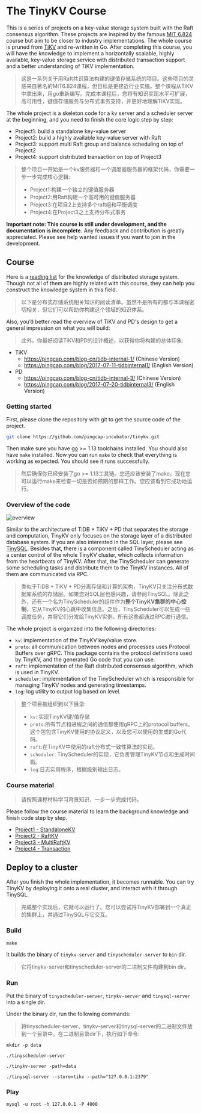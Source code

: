 # The TinyKV Course

This is a series of projects on a key-value storage system built with the Raft consensus algorithm. These projects are inspired by the famous [MIT 6.824](http://nil.csail.mit.edu/6.824/2018/index.html) course but aim to be closer to industry implementations. The whole course is pruned from [TiKV](https://github.com/tikv/tikv) and re-written in Go. After completing this course, you will have the knowledge to implement a horizontally scalable, highly available, key-value storage service with distributed transaction support and a better understanding of TiKV implementation.

> 这是一系列关于用Raft共识算法构建的键值存储系统的项目。这些项目的灵感来自著名的MIT6.824课程，但目标是更接近行业实施。整个课程从TiKV中拿出来，用go重新编写。完成本课程后，您将有知识实现水平可扩展，高可用性，键值存储服务与分布式事务支持，并更好地理解TiKV实现。
>
> 

The whole project is a skeleton code for a kv server and a scheduler server at the beginning, and you need to finish the core logic step by step:

- Project1: build a standalone key-value server
- Project2: build a highly available key-value server with Raft
- Project3: support multi Raft group and balance scheduling on top of Project2
- Project4: support distributed transaction on top of Project3

>整个项目一开始是一个kv服务器和一个调度器服务器的框架代码，你需要一步一步完成核心逻辑:
>
>- Project1:构建一个独立的键值服务器
>- Project2:用Raft构建一个高可用的键值服务器
>- Project3:在项目2上支持多个raft组和平衡调度
>- Project4:在Project3之上支持分布式事务

**Important note: This course is still under development, and the documentation is incomplete.** Any feedback and contribution is greatly appreciated. Please see help wanted issues if you want to join in the development.



## Course

Here is a [reading list](doc/reading_list.md) for the knowledge of distributed storage system. Though not all of them are highly related with this course, they can help you construct the knowledge system in this field.

> 以下是分布式存储系统相关知识的阅读清单。虽然不是所有的都与本课程密切相关，但它们可以帮助你构建这个领域的知识体系。

Also, you’d better read the overview of TiKV and PD's design to get a general impression on what you will build:

> 此外，你最好阅读TiKV和PD的设计概述，以获得你将构建的总体印象:

- TiKV
  - <https://pingcap.com/blog-cn/tidb-internal-1/> (Chinese Version)
  - <https://pingcap.com/blog/2017-07-11-tidbinternal1/> (English Version)
- PD
  - <https://pingcap.com/blog-cn/tidb-internal-3/> (Chinese Version)
  - <https://pingcap.com/blog/2017-07-20-tidbinternal3/> (English Version)

### Getting started

First, please clone the repository with git to get the source code of the project.

``` bash
git clone https://github.com/pingcap-incubator/tinykv.git
```

Then make sure you have [go](https://golang.org/doc/install) >= 1.13 toolchains installed. You should also have `make` installed.
Now you can run `make` to check that everything is working as expected. You should see it runs successfully.

> 然后确保你已经安装了go >= 1.13工具链。您还应该安装了make。现在您可以运行make来检查一切是否如预期的那样工作。您应该看到它成功地运行。

### Overview of the code

![overview](doc/imgs/overview.png)

Similar to the architecture of TiDB + TiKV + PD that separates the storage and computation, TinyKV only focuses on the storage layer of a distributed database system. If you are also interested in the SQL layer, please see [TinySQL](https://github.com/pingcap-incubator/tinysql). Besides that, there is a component called TinyScheduler acting as a center control of the whole TinyKV cluster, which collects information from the heartbeats of TinyKV. After that, the TinyScheduler can generate some scheduling tasks and distribute them to the TinyKV instances. All of them are communicated via RPC.

> 类似于TiDB + TiKV + PD分离存储和计算的架构，TinyKV只关注分布式数据库系统的存储层。如果您对SQL层也感兴趣，请参阅TinySQL。除此之外，还有一个名为TinyScheduler的组件作为**整个TinyKV集群的中心控制**，它从TinyKV的心跳中收集信息。之后，TinyScheduler可以生成一些调度任务，并将它们分发给TinyKV实例。所有这些都通过RPC进行通信。

The whole project is organized into the following directories:

- `kv`: implementation of the TinyKV key/value store.
- `proto`: all communication between nodes and processes uses Protocol Buffers over gRPC. This package contains the protocol definitions used by TinyKV, and the generated Go code that you can use.
- `raft`: implementation of the Raft distributed consensus algorithm, which is used in TinyKV.
- `scheduler`: implementation of the TinyScheduler which is responsible for managing TinyKV nodes and generating timestamps.
- `log`: log utility to output log based on level.

> 整个项目被组织到以下目录:
>
> - `kv`: 实现TinyKV键/值存储
> - `proto`:所有节点和进程之间的通信都使用gRPC上的protocol buffers。这个包包含TinyKV使用的协议定义，以及您可以使用的生成的Go代码。
> - `raft`:在TinyKV中使用的raft分布式一致性算法的实现。
> - `scheduler`: TinyScheduler的实现，它负责管理TinyKV节点和生成时间戳。
> - `log`:日志实用程序，根据级别输出日志。

### Course material

> 请按照课程材料学习背景知识，一步一步完成代码。

Please follow the course material to learn the background knowledge and finish code step by step.

- [Project1 - StandaloneKV](doc/project1-StandaloneKV.md)
- [Project2 - RaftKV](doc/project2-RaftKV.md)
- [Project3 - MultiRaftKV](doc/project3-MultiRaftKV.md)
- [Project4 - Transaction](doc/project4-Transaction.md)

## Deploy to a cluster

After you finish the whole implementation, it becomes runnable. You can try TinyKV by deploying it onto a real cluster, and interact with it through TinySQL.

>完成整个实现后，它就可以运行了。您可以尝试将TinyKV部署到一个真正的集群上，并通过TinySQL与它交互。

### Build

```
make
```

It builds the binary of `tinykv-server` and `tinyscheduler-server` to `bin` dir.

> 它将tinykv-server和tinyscheduler-server的二进制文件构建到bin dir。

### Run

Put the binary of `tinyscheduler-server`, `tinykv-server` and `tinysql-server` into a single dir.

Under the binary dir, run the following commands:

> 将tinyscheduler-server、tinykv-server和tinysql-server的二进制文件放到一个目录中。在二进制目录dir下，执行如下命令:

```
mkdir -p data
```

```
./tinyscheduler-server
```

```
./tinykv-server -path=data
```

```
./tinysql-server --store=tikv --path="127.0.0.1:2379"
```

### Play

```
mysql -u root -h 127.0.0.1 -P 4000
```

